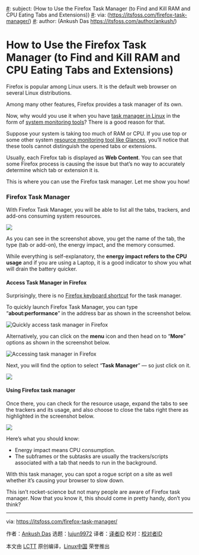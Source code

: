 [#]: collector: (lujun9972)
[#]: translator: ( )
[#]: reviewer: ( )
[#]: publisher: ( )
[#]: url: ( )
[#]: subject: (How to Use the Firefox Task Manager (to Find and Kill RAM and CPU Eating Tabs and Extensions))
[#]: via: (https://itsfoss.com/firefox-task-manager/)
[#]: author: (Ankush Das https://itsfoss.com/author/ankush/)

How to Use the Firefox Task Manager (to Find and Kill RAM and CPU Eating Tabs and Extensions)
======

Firefox is popular among Linux users. It is the default web browser on several Linux distributions.

Among many other features, Firefox provides a task manager of its own.

Now, why would you use it when you have [task manager in Linux][1] in the form of [system monitoring tools][2]? There is a good reason for that.

Suppose your system is taking too much of RAM or CPU. If you use top or some other system [resource monitoring tool like Glances][3], you’ll notice that these tools cannot distinguish the opened tabs or extensions.

Usually, each Firefox tab is displayed as **Web Content**. You can see that some Firefox process is causing the issue but that’s no way to accurately determine which tab or extension it is.

This is where you can use the Firefox task manager. Let me show you how!

### Firefox Task Manager

With Firefox Task Manager, you will be able to list all the tabs, trackers, and add-ons consuming system resources.

![][4]

As you can see in the screenshot above, you get the name of the tab, the type (tab or add-on), the energy impact, and the memory consumed.

While everything is self-explanatory, the **energy impact refers to the CPU usage** and if you are using a Laptop, it is a good indicator to show you what will drain the battery quicker.

#### Access Task Manager in Firefox

Surprisingly, there is no [Firefox keyboard shortcut][5] for the task manager.

To quickly launch Firefox Task Manager, you can type “**about:performance**” in the address bar as shown in the screenshot below.

![Quickly access task manager in Firefox][6]

Alternatively, you can click on the **menu** icon and then head on to “**More**” options as shown in the screenshot below.

![Accessing task manager in Firefox][7]

Next, you will find the option to select “**Task Manager**” — so just click on it.

![][8]

#### Using Firefox task manager

Once there, you can check for the resource usage, expand the tabs to see the trackers and its usage, and also choose to close the tabs right there as highlighted in the screenshot below.

![][9]

Here’s what you should know:

  * Energy impact means CPU consumption.
  * The subframes or the subtasks are usually the trackers/scripts associated with a tab that needs to run in the background.



With this task manager, you can spot a rogue script on a site as well whether it’s causing your browser to slow down.

This isn’t rocket-science but not many people are aware of Firefox task manager. Now that you know it, this should come in pretty handy, don’t you think?

--------------------------------------------------------------------------------

via: https://itsfoss.com/firefox-task-manager/

作者：[Ankush Das][a]
选题：[lujun9972][b]
译者：[译者ID](https://github.com/译者ID)
校对：[校对者ID](https://github.com/校对者ID)

本文由 [LCTT](https://github.com/LCTT/TranslateProject) 原创编译，[Linux中国](https://linux.cn/) 荣誉推出

[a]: https://itsfoss.com/author/ankush/
[b]: https://github.com/lujun9972
[1]: https://itsfoss.com/task-manager-linux/
[2]: https://itsfoss.com/linux-system-monitoring-tools/
[3]: https://itsfoss.com/glances/
[4]: https://i0.wp.com/itsfoss.com/wp-content/uploads/2020/09/firefox-task-manager-shot.png?resize=800%2C519&ssl=1
[5]: https://itsfoss.com/firefox-keyboard-shortcuts/
[6]: https://i0.wp.com/itsfoss.com/wp-content/uploads/2020/09/firefox-url-performance.jpg?resize=800%2C357&ssl=1
[7]: https://i0.wp.com/itsfoss.com/wp-content/uploads/2020/09/firefox-task-manager-steps.jpg?resize=800%2C779&ssl=1
[8]: https://i2.wp.com/itsfoss.com/wp-content/uploads/2020/09/firefox-task-manager-menu.jpg?resize=800%2C465&ssl=1
[9]: https://i1.wp.com/itsfoss.com/wp-content/uploads/2020/09/firefox-task-manager-close-tab.png?resize=800%2C496&ssl=1
